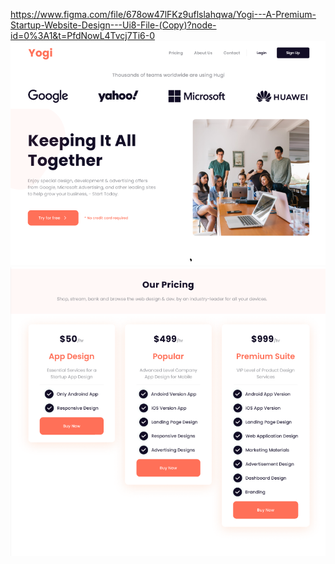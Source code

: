https://www.figma.com/file/678ow47lFKz9uflslahqwa/Yogi---A-Premium-Startup-Website-Design---Ui8-File-(Copy)?node-id=0%3A1&t=PfdNowL4Tvcj7Ti6-0
![preview](./assets/hero.PNG)
![preview](./assets/pricing.PNG)
